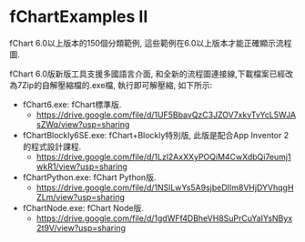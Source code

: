 # fChartExamples II
fChart 6.0以上版本的150個分類範例, 這些範例在6.0以上版本才能正確顯示流程圖.

fChart 6.0版新版工具支援多國語言介面, 和全新的流程圖連接線,下載檔案已經改為7Zip的自解壓縮檔的.exe檔, 執行即可解壓縮, 如下所示:

- fChart6.exe: fChart標準版.
  * https://drive.google.com/file/d/1UF5BbavQzC3JZOV7xkvTvYcL5WJAsZWq/view?usp=sharing
- fChartBlockly6SE.exe: fChart+Blockly特別版, 此版是配合App Inventor 2的程式設計課程.
  * https://drive.google.com/file/d/1Lzl2AxXXyPOQiM4CwXdbQi7eumj1wkR1/view?usp=sharing
- fChartPython.exe: fChart Python版.
  * https://drive.google.com/file/d/1NSlLwYs5A9sjbeDIIm8VHjDYVhqgHZLm/view?usp=sharing
- fChartNode.exe: fChart Node版.
  * https://drive.google.com/file/d/1gdWFf4DBheVH8SuPrCuYaIYsNByx2t9V/view?usp=sharing


